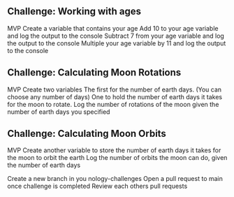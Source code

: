 ## Challenge: Working with ages

MVP
Create a variable that contains your age
Add 10 to your age variable and log the output to the console
Subtract 7 from your age variable and log the output to the console
Multiple your age variable by 11 and log the output to the console

## Challenge: Calculating Moon Rotations

MVP
Create two variables
The first for the number of earth days. (You can choose any number of days)
One to hold the number of earth days it takes for the moon to rotate.
Log the number of rotations of the moon given the number of earth days you specified

## Challenge: Calculating Moon Orbits

MVP
Create another variable to store the number of earth days it takes for the moon to orbit the earth
Log the number of orbits the moon can do, given the number of earth days

Create a new branch in you nology-challenges
Open a pull request to main once challenge is completed
Review each others pull requests